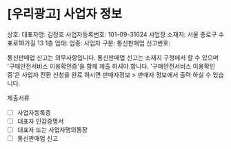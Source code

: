 # [우리광고] 사업자 정보

상호: 
대표자명: 김정호
사업자등록번호: 101-09-31624
사업장 소재지: 서울 종로구 수표로18가길 13 1층
업태:
업종:
사업자 구분:
통신판매업 신고번호:

통신판매업 신고는 의무사항입니다. 
통신판매업 신고는 소재지 구청에서 할 수 있으며 '구매안전서비스 이용확인증'을 함께 제출 하셔야 합니다.
'구매안전서비스 이용확인증'은 사업자 전환 신청을 완료 하시면 판매자정보 > 판매자 정보에서 출력 하실 수 있습니다.


제출서류
- [ ] 사업자등록증
- [ ] 대표자 인감증명서 
- [ ] 대표자 또는 사업자명의통장 
- [ ] 통신판매업 신고